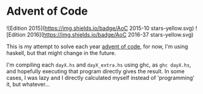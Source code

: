 # Advent of Code
![Edition 2015](https://img.shields.io/badge/AoC 2015-10 stars-yellow.svg)
![Edition 2016](https://img.shields.io/badge/AoC 2016-37 stars-yellow.svg)

This is my attempt to solve each year [advent of code](http://adventofcode.com),
for now, I'm using haskell, but that might change in the future.

I'm compiling each `dayX.hs` and `dayX_extra.hs` using ghc, as `ghc dayX.hs`, and
hopefully executing that program directly gives the result. In some cases, I was
lazy and I directly calculated myself instead of 'programming' it, but whatever...
